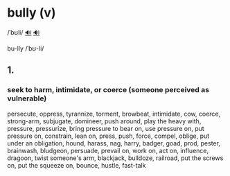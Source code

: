 # bully (v)

/ˈbʊli/ [🔊](https://www.oxfordlearnersdictionaries.com/media/english/uk_pron/b/bul/bully/bully__gb_2.mp3) [🔊](https://www.oxfordlearnersdictionaries.com/media/english/us_pron/b/bul/bully/bully__us_1.mp3)

bu-lly /ˈbʊ-li/

## 1.

### seek to harm, intimidate, or coerce (someone perceived as vulnerable)

persecute, oppress, tyrannize, torment, browbeat, intimidate, cow, coerce, strong-arm, subjugate, domineer, push around, play the heavy with, pressure, pressurize, bring pressure to bear on, use pressure on, put pressure on, constrain, lean on, press, push, force, compel, oblige, put under an obligation, hound, harass, nag, harry, badger, goad, prod, pester, brainwash, bludgeon, persuade, prevail on, work on, act on, influence, dragoon, twist someone's arm, blackjack, bulldoze, railroad, put the screws on, put the squeeze on, bounce, hustle, fast-talk